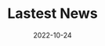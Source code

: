 ---
title: Lastest News
date: 2022-10-24
type: landing
translationKey: post
sections:
  - block: collection
    content:
      title: Lastest News
      subtitle: ''
      text: ''
      count: 5
      filters:
        folders:
          - en/post
        author: ""
        category: ""
        tag: ""
        publication_type: ""
        featured_only: false
    design:
      view: card
      columns: '2'
--- 